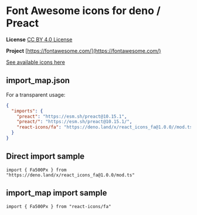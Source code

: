 # Font Awesome icons for deno / Preact

**License** [CC BY 4.0 License](https://creativecommons.org/licenses/by/4.0/)

**Project** [https://fontawesome.com/](https://fontawesome.com/)

[See available icons here](https://react-icons.github.io/react-icons/icons?name=fa)

## import_map.json

For a transparent usage:

```json
{
  "imports": {
    "preact": "https://esm.sh/preact@10.15.1",
    "preact/": "https://esm.sh/preact@10.15.1/",
    "react-icons/fa": "https://deno.land/x/react_icons_fa@1.0.0//mod.ts",
  }
}
```

## Direct import sample

`import { Fa500Px } from "https://deno.land/x/react_icons_fa@1.0.0/mod.ts"`

## import_map import sample

`import { Fa500Px } from "react-icons/fa"`

